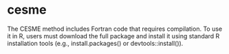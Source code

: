 # cesme
The CESME method includes Fortran code that requires compilation. To use it in R, users must download the full package and install it using standard R installation tools (e.g., install.packages() or devtools::install()).
